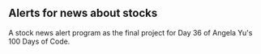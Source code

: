 ## Alerts for news about stocks
A stock news alert program as the final project for Day 36 of Angela Yu's 100 Days of Code.
